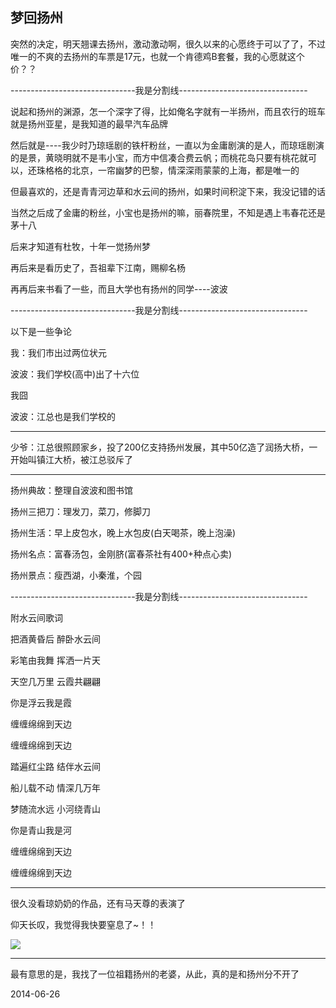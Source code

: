 ## 梦回扬州 ##

突然的决定，明天翘课去扬州，激动激动啊，很久以来的心愿终于可以了了，不过唯一的不爽的去扬州的车票是17元，也就一个肯德鸡B套餐，我的心愿就这个价？？

 

-------------------------------我是分割线--------------------------------

 

说起和扬州的渊源，怎一个深字了得，比如俺名字就有一半扬州，而且农行的班车就是扬州亚星，是我知道的最早汽车品牌

 

然后就是----我少时乃琼瑶剧的铁杆粉丝，一直以为金庸剧演的是人，而琼瑶剧演的是景，黄晓明就不是韦小宝，而方中信凑合费云帆；而桃花岛只要有桃花就可以，还珠格格的北京，一帘幽梦的巴黎，情深深雨蒙蒙的上海，都是唯一的

 

但最喜欢的，还是青青河边草和水云间的扬州，如果时间积淀下来，我没记错的话

 

当然之后成了金庸的粉丝，小宝也是扬州的嘛，丽春院里，不知是遇上韦春花还是茅十八

 

后来才知道有杜牧，十年一觉扬州梦

 

再后来是看历史了，吾祖辈下江南，赐柳名杨

 

再再后来书看了一些，而且大学也有扬州的同学----波波

 

-------------------------------我是分割线--------------------------------

 

以下是一些争论

 

我：我们市出过两位状元

波波：我们学校(高中)出了十六位

我囧

波波：江总也是我们学校的

 ---

少爷：江总很照顾家乡，投了200亿支持扬州发展，其中50亿造了润扬大桥，一开始叫镇江大桥，被江总驳斥了

 ---

扬州典故：整理自波波和图书馆

 

扬州三把刀：理发刀，菜刀，修脚刀

 

扬州生活：早上皮包水，晚上水包皮(白天喝茶，晚上泡澡)

 

扬州名点：富春汤包，金刚脐(富春茶社有400+种点心卖)

 

扬州景点：瘦西湖，小秦淮，个园

 

-------------------------------我是分割线--------------------------------

 

附水云间歌词

 

把酒黄昏后 醉卧水云间

彩笔由我舞 挥洒一片天

天空几万里 云霞共翩翩


 

你是浮云我是霞

缠缠绵绵到天边

缠缠绵绵到天边


 

踏遍红尘路 结伴水云间

船儿载不动 情深几万年

梦随流水远 小河绕青山


 

你是青山我是河

缠缠绵绵到天边

缠缠绵绵到天边

 
---
 

很久没看琼奶奶的作品，还有马天尊的表演了

 

仰天长叹，我觉得我快要窒息了~！！

![](http://img3.douban.com/view/photo/photo/public/p2188917174.jpg)

---

最有意思的是，我找了一位祖籍扬州的老婆，从此，真的是和扬州分不开了

2014-06-26